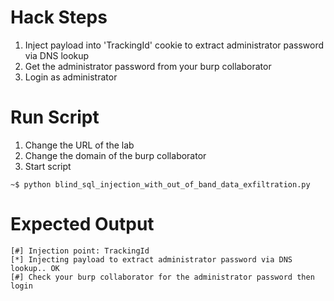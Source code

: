 # Hack Steps

1. Inject payload into 'TrackingId' cookie to extract administrator password via DNS lookup
2. Get the administrator password from your burp collaborator
3. Login as administrator

# Run Script

1. Change the URL of the lab
2. Change the domain of the burp collaborator
3. Start script

```
~$ python blind_sql_injection_with_out_of_band_data_exfiltration.py
```

# Expected Output

```
[#] Injection point: TrackingId
[*] Injecting payload to extract administrator password via DNS lookup.. OK
[#] Check your burp collaborator for the administrator password then login
```
